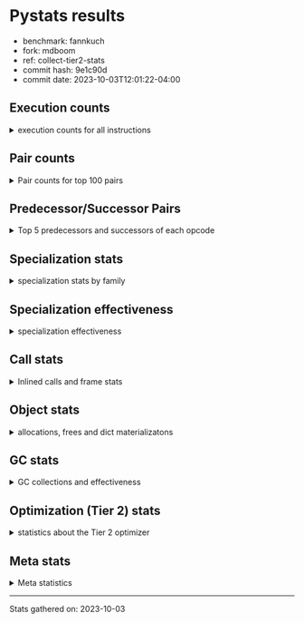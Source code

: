 
# Pystats results

- benchmark: fannkuch
- fork: mdboom
- ref: collect-tier2-stats
- commit hash: 9e1c90d
- commit date: 2023-10-03T12:01:22-04:00

## Execution counts

<details>
<summary> execution counts for all instructions </summary>

|Name | Count | Self | Cumulative | Miss ratio | 
|---|---:|---:|---:|---:|
| LOAD_CONST | 275,098,740 | 18.1% | 18.1% |  |
| LOAD_FAST | 195,871,440 | 12.9% | 31.0% |  |
| LOAD_FAST_LOAD_FAST | 146,527,860 | 9.6% | 40.6% |  |
| POP_JUMP_IF_FALSE | 137,909,580 | 9.1% | 49.7% |  |
| COMPARE_OP_INT | 103,435,980 | 6.8% | 56.5% |  |
| STORE_FAST | 101,824,680 | 6.7% | 63.2% |  |
| BINARY_SUBSCR_LIST_INT | 98,582,400 | 6.5% | 69.7% |  |
| ENTER_EXECUTOR | 57,284,280 | 3.8% | 73.4% |  |
| BINARY_OP_ADD_INT | 50,112,660 | 3.3% | 76.7% |  |
| PUSH_NULL | 43,545,900 | 2.9% | 79.6% |  |
| SWAP | 43,545,600 | 2.9% | 82.5% |  |
| COPY | 43,545,600 | 2.9% | 85.3% |  |
| CALL_BUILTIN_FAST | 43,545,600 | 2.9% | 88.2% |  |
| TO_BOOL_INT | 34,473,600 | 2.3% | 90.5% |  |
| BINARY_OP_SUBTRACT_INT | 21,772,980 | 1.4% | 91.9% |  |
| POP_TOP | 21,772,920 | 1.4% | 93.3% |  |
| STORE_SUBSCR_LIST_INT | 21,772,860 | 1.4% | 94.7% |  |
| BINARY_SUBSCR | 17,241,000 | 1.1% | 95.9% |  |
| STORE_SLICE | 17,236,800 | 1.1% | 97.0% |  |
| BUILD_SLICE | 17,236,800 | 1.1% | 98.2% |  |
| BINARY_SLICE | 17,236,800 | 1.1% | 99.3% |  |
| JUMP_FORWARD | 10,886,400 | 0.7% | 100.0% |  |
| CALL | 440 | 0.0% | 100.0% |  |
| LOAD_GLOBAL_BUILTIN | 360 | 0.0% | 100.0% |  |
| CALL_BUILTIN_CLASS | 360 | 0.0% | 100.0% |  |
| LOAD_ATTR | 220 | 0.0% | 100.0% |  |
| LOAD_GLOBAL | 180 | 0.0% | 100.0% |  |
| RETURN_VALUE | 120 | 0.0% | 100.0% |  |
| RESUME_CHECK | 120 | 0.0% | 100.0% |  |
| NOP | 120 | 0.0% | 100.0% |  |
| LOAD_DEREF | 120 | 0.0% | 100.0% |  |
| LOAD_GLOBAL_MODULE | 100 | 0.0% | 100.0% |  |
| LOAD_ATTR_MODULE | 100 | 0.0% | 100.0% |  |
| INTERPRETER_EXIT | 60 | 0.0% | 100.0% |  |
| COPY_FREE_VARS | 60 | 0.0% | 100.0% |  |
| CALL_FUNCTION_EX | 60 | 0.0% | 100.0% |  |
| BINARY_OP_SUBTRACT_FLOAT | 60 | 0.0% | 100.0% |  |
| BINARY_OP | 60 | 0.0% | 100.0% |  |
| COMPARE_OP | 20 | 0.0% | 100.0% |  |


</details>

## Pair counts

<details>
<summary> Pair counts for top 100 pairs </summary>

|Pair | Count | Self | Cumulative | 
|---|---:|---:|---:|
| LOAD_FAST LOAD_CONST | 129,946,620 | 8.5% | 8.5% |
| COMPARE_OP_INT POP_JUMP_IF_FALSE | 103,435,980 | 6.8% | 15.3% |
| STORE_FAST LOAD_FAST | 68,947,680 | 4.5% | 19.9% |
| BINARY_SUBSCR_LIST_INT LOAD_CONST | 54,432,000 | 3.6% | 23.5% |
| LOAD_FAST_LOAD_FAST COMPARE_OP_INT | 54,295,800 | 3.6% | 27.0% |
| LOAD_CONST BINARY_OP_ADD_INT | 50,112,640 | 3.3% | 30.3% |
| POP_JUMP_IF_FALSE LOAD_FAST_LOAD_FAST | 49,239,960 | 3.2% | 33.6% |
| POP_JUMP_IF_FALSE LOAD_FAST | 47,024,220 | 3.1% | 36.7% |
| LOAD_CONST BINARY_SUBSCR_LIST_INT | 45,360,000 | 3.0% | 39.6% |
| TO_BOOL_INT POP_JUMP_IF_FALSE | 34,473,600 | 2.3% | 41.9% |
| LOAD_FAST TO_BOOL_INT | 34,473,600 | 2.3% | 44.2% |
| LOAD_CONST LOAD_CONST | 34,473,600 | 2.3% | 46.4% |
| BINARY_SUBSCR_LIST_INT STORE_FAST | 34,473,600 | 2.3% | 48.7% |
| BINARY_OP_ADD_INT STORE_FAST | 32,875,800 | 2.2% | 50.9% |
| LOAD_CONST COMPARE_OP_INT | 32,659,360 | 2.1% | 53.0% |
| LOAD_FAST_LOAD_FAST BINARY_SUBSCR_LIST_INT | 31,449,600 | 2.1% | 55.1% |
| POP_JUMP_IF_FALSE ENTER_EXECUTOR | 30,759,000 | 2.0% | 57.1% |
| LOAD_FAST PUSH_NULL | 21,772,980 | 1.4% | 58.5% |
| LOAD_CONST BINARY_OP_SUBTRACT_INT | 21,772,960 | 1.4% | 60.0% |
| SWAP SWAP | 21,772,800 | 1.4% | 61.4% |
| SWAP STORE_SUBSCR_LIST_INT | 21,772,800 | 1.4% | 62.8% |
| STORE_SUBSCR_LIST_INT LOAD_FAST_LOAD_FAST | 21,772,800 | 1.4% | 64.3% |
| PUSH_NULL LOAD_FAST_LOAD_FAST | 21,772,800 | 1.4% | 65.7% |
| PUSH_NULL LOAD_CONST | 21,772,800 | 1.4% | 67.1% |
| POP_TOP LOAD_FAST_LOAD_FAST | 21,772,800 | 1.4% | 68.6% |
| LOAD_FAST_LOAD_FAST PUSH_NULL | 21,772,800 | 1.4% | 70.0% |
| LOAD_FAST_LOAD_FAST COPY | 21,772,800 | 1.4% | 71.4% |
| LOAD_CONST CALL_BUILTIN_FAST | 21,772,800 | 1.4% | 72.9% |
| COPY COPY | 21,772,800 | 1.4% | 74.3% |
| COPY BINARY_SUBSCR_LIST_INT | 21,772,800 | 1.4% | 75.7% |
| CALL_BUILTIN_FAST POP_TOP | 21,772,800 | 1.4% | 77.2% |
| CALL_BUILTIN_FAST CALL_BUILTIN_FAST | 21,772,800 | 1.4% | 78.6% |
| BINARY_OP_SUBTRACT_INT SWAP | 21,772,800 | 1.4% | 80.0% |
| ENTER_EXECUTOR LOAD_FAST | 18,511,800 | 1.2% | 81.2% |
| STORE_FAST LOAD_CONST | 17,236,860 | 1.1% | 82.4% |
| LOAD_CONST STORE_FAST | 17,236,860 | 1.1% | 83.5% |
| LOAD_CONST LOAD_FAST | 17,236,860 | 1.1% | 84.6% |
| STORE_SLICE LOAD_FAST | 17,236,800 | 1.1% | 85.8% |
| LOAD_FAST_LOAD_FAST LOAD_CONST | 17,236,800 | 1.1% | 86.9% |
| LOAD_CONST BUILD_SLICE | 17,236,800 | 1.1% | 88.0% |
| LOAD_CONST BINARY_SLICE | 17,236,800 | 1.1% | 89.2% |
| BUILD_SLICE BINARY_SUBSCR | 17,236,800 | 1.1% | 90.3% |
| BINARY_SUBSCR LOAD_FAST | 17,236,800 | 1.1% | 91.4% |
| BINARY_SLICE STORE_FAST | 17,236,800 | 1.1% | 92.6% |
| BINARY_OP_ADD_INT STORE_SLICE | 17,236,800 | 1.1% | 93.7% |
| ENTER_EXECUTOR LOAD_FAST_LOAD_FAST | 16,329,600 | 1.1% | 94.8% |
| STORE_FAST LOAD_FAST_LOAD_FAST | 15,639,900 | 1.0% | 95.8% |
| ENTER_EXECUTOR ENTER_EXECUTOR | 15,638,880 | 1.0% | 96.8% |
| POP_JUMP_IF_FALSE JUMP_FORWARD | 10,886,400 | 0.7% | 97.6% |
| JUMP_FORWARD ENTER_EXECUTOR | 10,886,400 | 0.7% | 98.3% |
| LOAD_FAST COMPARE_OP_INT | 9,676,800 | 0.6% | 98.9% |
| BINARY_SUBSCR_LIST_INT LOAD_FAST | 9,676,800 | 0.6% | 99.6% |
| ENTER_EXECUTOR COMPARE_OP_INT | 6,804,000 | 0.4% | 100.0% |
| BINARY_SUBSCR BINARY_SUBSCR | 4,200 | 0.0% | 100.0% |
| LOAD_FAST STORE_FAST | 960 | 0.0% | 100.0% |
| PUSH_NULL CALL | 240 | 0.0% | 100.0% |
| CALL_BUILTIN_CLASS STORE_FAST | 180 | 0.0% | 100.0% |
| LOAD_GLOBAL_BUILTIN LOAD_GLOBAL_BUILTIN | 120 | 0.0% | 100.0% |
| LOAD_GLOBAL_BUILTIN LOAD_FAST | 120 | 0.0% | 100.0% |
| LOAD_GLOBAL LOAD_GLOBAL_BUILTIN | 120 | 0.0% | 100.0% |
| LOAD_FAST RETURN_VALUE | 120 | 0.0% | 100.0% |
| LOAD_FAST LOAD_ATTR | 120 | 0.0% | 100.0% |
| LOAD_ATTR STORE_FAST | 120 | 0.0% | 100.0% |
| CALL_BUILTIN_CLASS CALL_BUILTIN_CLASS | 120 | 0.0% | 100.0% |
| CALL POP_TOP | 120 | 0.0% | 100.0% |
| CALL CALL_BUILTIN_CLASS | 120 | 0.0% | 100.0% |
| BINARY_OP_SUBTRACT_INT STORE_FAST | 120 | 0.0% | 100.0% |
| STORE_FAST LOAD_GLOBAL_BUILTIN | 80 | 0.0% | 100.0% |
| LOAD_FAST CALL_BUILTIN_CLASS | 80 | 0.0% | 100.0% |
| CALL CALL | 80 | 0.0% | 100.0% |
| STORE_SUBSCR_LIST_INT LOAD_FAST | 60 | 0.0% | 100.0% |
| STORE_FAST NOP | 60 | 0.0% | 100.0% |
| STORE_FAST LOAD_DEREF | 60 | 0.0% | 100.0% |
| RETURN_VALUE INTERPRETER_EXIT | 60 | 0.0% | 100.0% |
| PUSH_NULL LOAD_FAST | 60 | 0.0% | 100.0% |
| POP_TOP NOP | 60 | 0.0% | 100.0% |
| POP_TOP LOAD_FAST | 60 | 0.0% | 100.0% |
| NOP LOAD_FAST | 60 | 0.0% | 100.0% |
| NOP LOAD_DEREF | 60 | 0.0% | 100.0% |
| LOAD_GLOBAL_MODULE LOAD_ATTR_MODULE | 60 | 0.0% | 100.0% |
| LOAD_GLOBAL_BUILTIN LOAD_GLOBAL | 60 | 0.0% | 100.0% |
| LOAD_GLOBAL_BUILTIN LOAD_CONST | 60 | 0.0% | 100.0% |
| LOAD_FAST_LOAD_FAST LOAD_FAST | 60 | 0.0% | 100.0% |
| LOAD_FAST CALL_FUNCTION_EX | 60 | 0.0% | 100.0% |
| LOAD_DEREF STORE_FAST | 60 | 0.0% | 100.0% |
| LOAD_DEREF PUSH_NULL | 60 | 0.0% | 100.0% |
| LOAD_ATTR_MODULE STORE_FAST | 60 | 0.0% | 100.0% |
| COPY_FREE_VARS RESUME_CHECK | 60 | 0.0% | 100.0% |
| CALL_FUNCTION_EX COPY_FREE_VARS | 60 | 0.0% | 100.0% |
| CALL_BUILTIN_CLASS CALL | 60 | 0.0% | 100.0% |
| CALL STORE_FAST | 60 | 0.0% | 100.0% |
| CALL LOAD_FAST | 60 | 0.0% | 100.0% |
| CACHE RESUME_CHECK | 60 | 0.0% | 100.0% |
| BINARY_OP_SUBTRACT_INT STORE_SUBSCR_LIST_INT | 60 | 0.0% | 100.0% |
| BINARY_OP_SUBTRACT_FLOAT STORE_FAST | 60 | 0.0% | 100.0% |
| STORE_FAST LOAD_GLOBAL | 40 | 0.0% | 100.0% |
| RETURN_VALUE LOAD_GLOBAL | 40 | 0.0% | 100.0% |
| RESUME_CHECK LOAD_GLOBAL_MODULE | 40 | 0.0% | 100.0% |
| RESUME_CHECK LOAD_GLOBAL_BUILTIN | 40 | 0.0% | 100.0% |
| RESUME_CHECK LOAD_GLOBAL | 40 | 0.0% | 100.0% |


</details>

## Predecessor/Successor Pairs

<details>
<summary> Top 5 predecessors and successors of each opcode </summary>

### BINARY_SLICE

<details>
<summary> Successors and predecessors for BINARY_SLICE </summary>

|Predecessors | Count | Percentage | 
|---|---:|---:|
| LOAD_CONST | 17,236,800 | 100.0% |

|Successors | Count | Percentage | 
|---|---:|---:|
| STORE_FAST | 17,236,800 | 100.0% |


</details>

### STORE_SLICE

<details>
<summary> Successors and predecessors for STORE_SLICE </summary>

|Predecessors | Count | Percentage | 
|---|---:|---:|
| BINARY_OP_ADD_INT | 17,236,800 | 100.0% |

|Successors | Count | Percentage | 
|---|---:|---:|
| LOAD_FAST | 17,236,800 | 100.0% |


</details>

### CACHE

<details>
<summary> Successors and predecessors for CACHE </summary>

|Predecessors | Count | Percentage | 
|---|---:|---:|

|Successors | Count | Percentage | 
|---|---:|---:|
| RESUME_CHECK | 60 | 100.0% |


</details>

### BINARY_SUBSCR

<details>
<summary> Successors and predecessors for BINARY_SUBSCR </summary>

|Predecessors | Count | Percentage | 
|---|---:|---:|
| BUILD_SLICE | 17,236,800 | 100.0% |
| BINARY_SUBSCR | 4,200 | 0.0% |

|Successors | Count | Percentage | 
|---|---:|---:|
| LOAD_FAST | 17,236,800 | 100.0% |
| BINARY_SUBSCR | 4,200 | 0.0% |


</details>

### INTERPRETER_EXIT

<details>
<summary> Successors and predecessors for INTERPRETER_EXIT </summary>

|Predecessors | Count | Percentage | 
|---|---:|---:|
| RETURN_VALUE | 60 | 100.0% |

|Successors | Count | Percentage | 
|---|---:|---:|


</details>

### NOP

<details>
<summary> Successors and predecessors for NOP </summary>

|Predecessors | Count | Percentage | 
|---|---:|---:|
| STORE_FAST | 60 | 50.0% |
| POP_TOP | 60 | 50.0% |

|Successors | Count | Percentage | 
|---|---:|---:|
| LOAD_FAST | 60 | 50.0% |
| LOAD_DEREF | 60 | 50.0% |


</details>

### POP_TOP

<details>
<summary> Successors and predecessors for POP_TOP </summary>

|Predecessors | Count | Percentage | 
|---|---:|---:|
| CALL_BUILTIN_FAST | 21,772,800 | 100.0% |
| CALL | 120 | 0.0% |

|Successors | Count | Percentage | 
|---|---:|---:|
| LOAD_FAST_LOAD_FAST | 21,772,800 | 100.0% |
| NOP | 60 | 0.0% |
| LOAD_FAST | 60 | 0.0% |


</details>

### PUSH_NULL

<details>
<summary> Successors and predecessors for PUSH_NULL </summary>

|Predecessors | Count | Percentage | 
|---|---:|---:|
| LOAD_FAST | 21,772,980 | 50.0% |
| LOAD_FAST_LOAD_FAST | 21,772,800 | 50.0% |
| LOAD_DEREF | 60 | 0.0% |
| LOAD_ATTR_MODULE | 40 | 0.0% |
| LOAD_ATTR | 20 | 0.0% |

|Successors | Count | Percentage | 
|---|---:|---:|
| LOAD_FAST_LOAD_FAST | 21,772,800 | 50.0% |
| LOAD_CONST | 21,772,800 | 50.0% |
| CALL | 240 | 0.0% |
| LOAD_FAST | 60 | 0.0% |


</details>

### RETURN_VALUE

<details>
<summary> Successors and predecessors for RETURN_VALUE </summary>

|Predecessors | Count | Percentage | 
|---|---:|---:|
| LOAD_FAST | 120 | 100.0% |

|Successors | Count | Percentage | 
|---|---:|---:|
| INTERPRETER_EXIT | 60 | 50.0% |
| LOAD_GLOBAL | 40 | 33.3% |
| LOAD_GLOBAL_MODULE | 20 | 16.7% |


</details>

### BINARY_OP

<details>
<summary> Successors and predecessors for BINARY_OP </summary>

|Predecessors | Count | Percentage | 
|---|---:|---:|
| LOAD_CONST | 40 | 66.7% |
| LOAD_FAST | 20 | 33.3% |

|Successors | Count | Percentage | 
|---|---:|---:|
| BINARY_OP_SUBTRACT_INT | 20 | 33.3% |
| BINARY_OP_SUBTRACT_FLOAT | 20 | 33.3% |
| BINARY_OP_ADD_INT | 20 | 33.3% |


</details>

### BUILD_SLICE

<details>
<summary> Successors and predecessors for BUILD_SLICE </summary>

|Predecessors | Count | Percentage | 
|---|---:|---:|
| LOAD_CONST | 17,236,800 | 100.0% |

|Successors | Count | Percentage | 
|---|---:|---:|
| BINARY_SUBSCR | 17,236,800 | 100.0% |


</details>

### CALL

<details>
<summary> Successors and predecessors for CALL </summary>

|Predecessors | Count | Percentage | 
|---|---:|---:|
| PUSH_NULL | 240 | 54.5% |
| CALL | 80 | 18.2% |
| CALL_BUILTIN_CLASS | 60 | 13.6% |
| LOAD_FAST | 40 | 9.1% |
| BINARY_OP_ADD_INT | 20 | 4.5% |

|Successors | Count | Percentage | 
|---|---:|---:|
| POP_TOP | 120 | 27.3% |
| CALL_BUILTIN_CLASS | 120 | 27.3% |
| CALL | 80 | 18.2% |
| STORE_FAST | 60 | 13.6% |
| LOAD_FAST | 60 | 13.6% |


</details>

### CALL_FUNCTION_EX

<details>
<summary> Successors and predecessors for CALL_FUNCTION_EX </summary>

|Predecessors | Count | Percentage | 
|---|---:|---:|
| LOAD_FAST | 60 | 100.0% |

|Successors | Count | Percentage | 
|---|---:|---:|
| COPY_FREE_VARS | 60 | 100.0% |


</details>

### COMPARE_OP

<details>
<summary> Successors and predecessors for COMPARE_OP </summary>

|Predecessors | Count | Percentage | 
|---|---:|---:|
| LOAD_CONST | 20 | 100.0% |

|Successors | Count | Percentage | 
|---|---:|---:|
| COMPARE_OP_INT | 20 | 100.0% |


</details>

### COPY

<details>
<summary> Successors and predecessors for COPY </summary>

|Predecessors | Count | Percentage | 
|---|---:|---:|
| LOAD_FAST_LOAD_FAST | 21,772,800 | 50.0% |
| COPY | 21,772,800 | 50.0% |

|Successors | Count | Percentage | 
|---|---:|---:|
| COPY | 21,772,800 | 50.0% |
| BINARY_SUBSCR_LIST_INT | 21,772,800 | 50.0% |


</details>

### COPY_FREE_VARS

<details>
<summary> Successors and predecessors for COPY_FREE_VARS </summary>

|Predecessors | Count | Percentage | 
|---|---:|---:|
| CALL_FUNCTION_EX | 60 | 100.0% |

|Successors | Count | Percentage | 
|---|---:|---:|
| RESUME_CHECK | 60 | 100.0% |


</details>

### ENTER_EXECUTOR

<details>
<summary> Successors and predecessors for ENTER_EXECUTOR </summary>

|Predecessors | Count | Percentage | 
|---|---:|---:|
| POP_JUMP_IF_FALSE | 30,759,000 | 53.7% |
| ENTER_EXECUTOR | 15,638,880 | 27.3% |
| JUMP_FORWARD | 10,886,400 | 19.0% |

|Successors | Count | Percentage | 
|---|---:|---:|
| LOAD_FAST | 18,511,800 | 32.3% |
| LOAD_FAST_LOAD_FAST | 16,329,600 | 28.5% |
| ENTER_EXECUTOR | 15,638,880 | 27.3% |
| COMPARE_OP_INT | 6,804,000 | 11.9% |


</details>

### JUMP_FORWARD

<details>
<summary> Successors and predecessors for JUMP_FORWARD </summary>

|Predecessors | Count | Percentage | 
|---|---:|---:|
| POP_JUMP_IF_FALSE | 10,886,400 | 100.0% |

|Successors | Count | Percentage | 
|---|---:|---:|
| ENTER_EXECUTOR | 10,886,400 | 100.0% |


</details>

### LOAD_ATTR

<details>
<summary> Successors and predecessors for LOAD_ATTR </summary>

|Predecessors | Count | Percentage | 
|---|---:|---:|
| LOAD_FAST | 120 | 54.5% |
| LOAD_GLOBAL_MODULE | 40 | 18.2% |
| LOAD_ATTR | 40 | 18.2% |
| LOAD_GLOBAL | 20 | 9.1% |

|Successors | Count | Percentage | 
|---|---:|---:|
| STORE_FAST | 120 | 54.5% |
| LOAD_ATTR_MODULE | 40 | 18.2% |
| LOAD_ATTR | 40 | 18.2% |
| PUSH_NULL | 20 | 9.1% |


</details>

### LOAD_CONST

<details>
<summary> Successors and predecessors for LOAD_CONST </summary>

|Predecessors | Count | Percentage | 
|---|---:|---:|
| LOAD_FAST | 129,946,620 | 47.2% |
| BINARY_SUBSCR_LIST_INT | 54,432,000 | 19.8% |
| LOAD_CONST | 34,473,600 | 12.5% |
| PUSH_NULL | 21,772,800 | 7.9% |
| STORE_FAST | 17,236,860 | 6.3% |

|Successors | Count | Percentage | 
|---|---:|---:|
| BINARY_OP_ADD_INT | 50,112,640 | 18.2% |
| BINARY_SUBSCR_LIST_INT | 45,360,000 | 16.5% |
| LOAD_CONST | 34,473,600 | 12.5% |
| COMPARE_OP_INT | 32,659,360 | 11.9% |
| BINARY_OP_SUBTRACT_INT | 21,772,960 | 7.9% |


</details>

### LOAD_DEREF

<details>
<summary> Successors and predecessors for LOAD_DEREF </summary>

|Predecessors | Count | Percentage | 
|---|---:|---:|
| STORE_FAST | 60 | 50.0% |
| NOP | 60 | 50.0% |

|Successors | Count | Percentage | 
|---|---:|---:|
| STORE_FAST | 60 | 50.0% |
| PUSH_NULL | 60 | 50.0% |


</details>

### LOAD_FAST

<details>
<summary> Successors and predecessors for LOAD_FAST </summary>

|Predecessors | Count | Percentage | 
|---|---:|---:|
| STORE_FAST | 68,947,680 | 35.2% |
| POP_JUMP_IF_FALSE | 47,024,220 | 24.0% |
| ENTER_EXECUTOR | 18,511,800 | 9.5% |
| LOAD_CONST | 17,236,860 | 8.8% |
| STORE_SLICE | 17,236,800 | 8.8% |

|Successors | Count | Percentage | 
|---|---:|---:|
| LOAD_CONST | 129,946,620 | 66.3% |
| TO_BOOL_INT | 34,473,600 | 17.6% |
| PUSH_NULL | 21,772,980 | 11.1% |
| COMPARE_OP_INT | 9,676,800 | 4.9% |
| STORE_FAST | 960 | 0.0% |


</details>

### LOAD_FAST_LOAD_FAST

<details>
<summary> Successors and predecessors for LOAD_FAST_LOAD_FAST </summary>

|Predecessors | Count | Percentage | 
|---|---:|---:|
| POP_JUMP_IF_FALSE | 49,239,960 | 33.6% |
| STORE_SUBSCR_LIST_INT | 21,772,800 | 14.9% |
| PUSH_NULL | 21,772,800 | 14.9% |
| POP_TOP | 21,772,800 | 14.9% |
| ENTER_EXECUTOR | 16,329,600 | 11.1% |

|Successors | Count | Percentage | 
|---|---:|---:|
| COMPARE_OP_INT | 54,295,800 | 37.1% |
| BINARY_SUBSCR_LIST_INT | 31,449,600 | 21.5% |
| PUSH_NULL | 21,772,800 | 14.9% |
| COPY | 21,772,800 | 14.9% |
| LOAD_CONST | 17,236,800 | 11.8% |


</details>

### LOAD_GLOBAL

<details>
<summary> Successors and predecessors for LOAD_GLOBAL </summary>

|Predecessors | Count | Percentage | 
|---|---:|---:|
| LOAD_GLOBAL_BUILTIN | 60 | 33.3% |
| STORE_FAST | 40 | 22.2% |
| RETURN_VALUE | 40 | 22.2% |
| RESUME_CHECK | 40 | 22.2% |

|Successors | Count | Percentage | 
|---|---:|---:|
| LOAD_GLOBAL_BUILTIN | 120 | 66.7% |
| LOAD_GLOBAL_MODULE | 40 | 22.2% |
| LOAD_ATTR | 20 | 11.1% |


</details>

### POP_JUMP_IF_FALSE

<details>
<summary> Successors and predecessors for POP_JUMP_IF_FALSE </summary>

|Predecessors | Count | Percentage | 
|---|---:|---:|
| COMPARE_OP_INT | 103,435,980 | 75.0% |
| TO_BOOL_INT | 34,473,600 | 25.0% |

|Successors | Count | Percentage | 
|---|---:|---:|
| LOAD_FAST_LOAD_FAST | 49,239,960 | 35.7% |
| LOAD_FAST | 47,024,220 | 34.1% |
| ENTER_EXECUTOR | 30,759,000 | 22.3% |
| JUMP_FORWARD | 10,886,400 | 7.9% |


</details>

### STORE_FAST

<details>
<summary> Successors and predecessors for STORE_FAST </summary>

|Predecessors | Count | Percentage | 
|---|---:|---:|
| BINARY_SUBSCR_LIST_INT | 34,473,600 | 33.9% |
| BINARY_OP_ADD_INT | 32,875,800 | 32.3% |
| LOAD_CONST | 17,236,860 | 16.9% |
| BINARY_SLICE | 17,236,800 | 16.9% |
| LOAD_FAST | 960 | 0.0% |

|Successors | Count | Percentage | 
|---|---:|---:|
| LOAD_FAST | 68,947,680 | 67.7% |
| LOAD_CONST | 17,236,860 | 16.9% |
| LOAD_FAST_LOAD_FAST | 15,639,900 | 15.4% |
| LOAD_GLOBAL_BUILTIN | 80 | 0.0% |
| NOP | 60 | 0.0% |


</details>

### SWAP

<details>
<summary> Successors and predecessors for SWAP </summary>

|Predecessors | Count | Percentage | 
|---|---:|---:|
| SWAP | 21,772,800 | 50.0% |
| BINARY_OP_SUBTRACT_INT | 21,772,800 | 50.0% |

|Successors | Count | Percentage | 
|---|---:|---:|
| SWAP | 21,772,800 | 50.0% |
| STORE_SUBSCR_LIST_INT | 21,772,800 | 50.0% |


</details>

### BINARY_OP_ADD_INT

<details>
<summary> Successors and predecessors for BINARY_OP_ADD_INT </summary>

|Predecessors | Count | Percentage | 
|---|---:|---:|
| LOAD_CONST | 50,112,640 | 100.0% |
| BINARY_OP | 20 | 0.0% |

|Successors | Count | Percentage | 
|---|---:|---:|
| STORE_FAST | 32,875,800 | 65.6% |
| STORE_SLICE | 17,236,800 | 34.4% |
| CALL_BUILTIN_CLASS | 40 | 0.0% |
| CALL | 20 | 0.0% |


</details>

### BINARY_OP_SUBTRACT_FLOAT

<details>
<summary> Successors and predecessors for BINARY_OP_SUBTRACT_FLOAT </summary>

|Predecessors | Count | Percentage | 
|---|---:|---:|
| LOAD_FAST | 40 | 66.7% |
| BINARY_OP | 20 | 33.3% |

|Successors | Count | Percentage | 
|---|---:|---:|
| STORE_FAST | 60 | 100.0% |


</details>

### BINARY_OP_SUBTRACT_INT

<details>
<summary> Successors and predecessors for BINARY_OP_SUBTRACT_INT </summary>

|Predecessors | Count | Percentage | 
|---|---:|---:|
| LOAD_CONST | 21,772,960 | 100.0% |
| BINARY_OP | 20 | 0.0% |

|Successors | Count | Percentage | 
|---|---:|---:|
| SWAP | 21,772,800 | 100.0% |
| STORE_FAST | 120 | 0.0% |
| STORE_SUBSCR_LIST_INT | 60 | 0.0% |


</details>

### BINARY_SUBSCR_LIST_INT

<details>
<summary> Successors and predecessors for BINARY_SUBSCR_LIST_INT </summary>

|Predecessors | Count | Percentage | 
|---|---:|---:|
| LOAD_CONST | 45,360,000 | 46.0% |
| LOAD_FAST_LOAD_FAST | 31,449,600 | 31.9% |
| COPY | 21,772,800 | 22.1% |

|Successors | Count | Percentage | 
|---|---:|---:|
| LOAD_CONST | 54,432,000 | 55.2% |
| STORE_FAST | 34,473,600 | 35.0% |
| LOAD_FAST | 9,676,800 | 9.8% |


</details>

### CALL_BUILTIN_CLASS

<details>
<summary> Successors and predecessors for CALL_BUILTIN_CLASS </summary>

|Predecessors | Count | Percentage | 
|---|---:|---:|
| CALL_BUILTIN_CLASS | 120 | 33.3% |
| CALL | 120 | 33.3% |
| LOAD_FAST | 80 | 22.2% |
| BINARY_OP_ADD_INT | 40 | 11.1% |

|Successors | Count | Percentage | 
|---|---:|---:|
| STORE_FAST | 180 | 50.0% |
| CALL_BUILTIN_CLASS | 120 | 33.3% |
| CALL | 60 | 16.7% |


</details>

### CALL_BUILTIN_FAST

<details>
<summary> Successors and predecessors for CALL_BUILTIN_FAST </summary>

|Predecessors | Count | Percentage | 
|---|---:|---:|
| LOAD_CONST | 21,772,800 | 50.0% |
| CALL_BUILTIN_FAST | 21,772,800 | 50.0% |

|Successors | Count | Percentage | 
|---|---:|---:|
| POP_TOP | 21,772,800 | 50.0% |
| CALL_BUILTIN_FAST | 21,772,800 | 50.0% |


</details>

### COMPARE_OP_INT

<details>
<summary> Successors and predecessors for COMPARE_OP_INT </summary>

|Predecessors | Count | Percentage | 
|---|---:|---:|
| LOAD_FAST_LOAD_FAST | 54,295,800 | 52.5% |
| LOAD_CONST | 32,659,360 | 31.6% |
| LOAD_FAST | 9,676,800 | 9.4% |
| ENTER_EXECUTOR | 6,804,000 | 6.6% |
| COMPARE_OP | 20 | 0.0% |

|Successors | Count | Percentage | 
|---|---:|---:|
| POP_JUMP_IF_FALSE | 103,435,980 | 100.0% |


</details>

### LOAD_ATTR_MODULE

<details>
<summary> Successors and predecessors for LOAD_ATTR_MODULE </summary>

|Predecessors | Count | Percentage | 
|---|---:|---:|
| LOAD_GLOBAL_MODULE | 60 | 60.0% |
| LOAD_ATTR | 40 | 40.0% |

|Successors | Count | Percentage | 
|---|---:|---:|
| STORE_FAST | 60 | 60.0% |
| PUSH_NULL | 40 | 40.0% |


</details>

### LOAD_GLOBAL_BUILTIN

<details>
<summary> Successors and predecessors for LOAD_GLOBAL_BUILTIN </summary>

|Predecessors | Count | Percentage | 
|---|---:|---:|
| LOAD_GLOBAL_BUILTIN | 120 | 33.3% |
| LOAD_GLOBAL | 120 | 33.3% |
| STORE_FAST | 80 | 22.2% |
| RESUME_CHECK | 40 | 11.1% |

|Successors | Count | Percentage | 
|---|---:|---:|
| LOAD_GLOBAL_BUILTIN | 120 | 33.3% |
| LOAD_FAST | 120 | 33.3% |
| LOAD_GLOBAL | 60 | 16.7% |
| LOAD_CONST | 60 | 16.7% |


</details>

### LOAD_GLOBAL_MODULE

<details>
<summary> Successors and predecessors for LOAD_GLOBAL_MODULE </summary>

|Predecessors | Count | Percentage | 
|---|---:|---:|
| RESUME_CHECK | 40 | 40.0% |
| LOAD_GLOBAL | 40 | 40.0% |
| RETURN_VALUE | 20 | 20.0% |

|Successors | Count | Percentage | 
|---|---:|---:|
| LOAD_ATTR_MODULE | 60 | 60.0% |
| LOAD_ATTR | 40 | 40.0% |


</details>

### RESUME_CHECK

<details>
<summary> Successors and predecessors for RESUME_CHECK </summary>

|Predecessors | Count | Percentage | 
|---|---:|---:|
| COPY_FREE_VARS | 60 | 50.0% |
| CACHE | 60 | 50.0% |

|Successors | Count | Percentage | 
|---|---:|---:|
| LOAD_GLOBAL_MODULE | 40 | 33.3% |
| LOAD_GLOBAL_BUILTIN | 40 | 33.3% |
| LOAD_GLOBAL | 40 | 33.3% |


</details>

### STORE_SUBSCR_LIST_INT

<details>
<summary> Successors and predecessors for STORE_SUBSCR_LIST_INT </summary>

|Predecessors | Count | Percentage | 
|---|---:|---:|
| SWAP | 21,772,800 | 100.0% |
| BINARY_OP_SUBTRACT_INT | 60 | 0.0% |

|Successors | Count | Percentage | 
|---|---:|---:|
| LOAD_FAST_LOAD_FAST | 21,772,800 | 100.0% |
| LOAD_FAST | 60 | 0.0% |


</details>

### TO_BOOL_INT

<details>
<summary> Successors and predecessors for TO_BOOL_INT </summary>

|Predecessors | Count | Percentage | 
|---|---:|---:|
| LOAD_FAST | 34,473,600 | 100.0% |

|Successors | Count | Percentage | 
|---|---:|---:|
| POP_JUMP_IF_FALSE | 34,473,600 | 100.0% |


</details>


</details>

## Specialization stats

<details>
<summary> specialization stats by family </summary>

### BINARY_SLICE

<details>
<summary> specialization stats for BINARY_SLICE family </summary>

|Kind | Count | Ratio | 
|---|---|---|


</details>

### STORE_SLICE

<details>
<summary> specialization stats for STORE_SLICE family </summary>

|Kind | Count | Ratio | 
|---|---|---|


</details>

### BINARY_SUBSCR

<details>
<summary> specialization stats for BINARY_SUBSCR family </summary>

|Kind | Count | Ratio | 
|---|---|---|
| specialization.deferred |     17236800 | 14.9% |
|          hit |     98582400 | 85.1% |

#### Specialization attempts

| | Count | Ratio | 
|---|---:|---:|
| Success | 0 | 0.0% |
| Failure | 4,200 | 100.0% |

|Failure kind | Count | Ratio | 
|---|---:|---:|
| list slice | 4,200 | 100.0% |


</details>

### STORE_SUBSCR

<details>
<summary> specialization stats for STORE_SUBSCR family </summary>

|Kind | Count | Ratio | 
|---|---|---|
|          hit |     21772860 | 100.0% |


</details>

### TO_BOOL

<details>
<summary> specialization stats for TO_BOOL family </summary>

|Kind | Count | Ratio | 
|---|---|---|
|          hit |     34473600 | 100.0% |


</details>

### BINARY_OP

<details>
<summary> specialization stats for BINARY_OP family </summary>

|Kind | Count | Ratio | 
|---|---|---|
|          hit |     71885700 | 100.0% |

#### Specialization attempts

| | Count | Ratio | 
|---|---:|---:|
| Success | 60 | 100.0% |
| Failure | 0 | 0.0% |

|Failure kind | Count | Ratio | 
|---|---:|---:|


</details>

### CALL

<details>
<summary> specialization stats for CALL family </summary>

|Kind | Count | Ratio | 
|---|---|---|
| specialization.deferred |          240 | 0.0% |
|          hit |     43545960 | 100.0% |

#### Specialization attempts

| | Count | Ratio | 
|---|---:|---:|
| Success | 120 | 60.0% |
| Failure | 80 | 40.0% |

|Failure kind | Count | Ratio | 
|---|---:|---:|
| cfunc noargs | 60 | 75.0% |
| other | 20 | 25.0% |


</details>

### COMPARE_OP

<details>
<summary> specialization stats for COMPARE_OP family </summary>

|Kind | Count | Ratio | 
|---|---|---|
|          hit |    103435980 | 100.0% |

#### Specialization attempts

| | Count | Ratio | 
|---|---:|---:|
| Success | 20 | 100.0% |
| Failure | 0 | 0.0% |

|Failure kind | Count | Ratio | 
|---|---:|---:|


</details>

### LOAD_ATTR

<details>
<summary> specialization stats for LOAD_ATTR family </summary>

|Kind | Count | Ratio | 
|---|---|---|
| specialization.deferred |          140 | 43.8% |
|          hit |          100 | 31.2% |

#### Specialization attempts

| | Count | Ratio | 
|---|---:|---:|
| Success | 40 | 50.0% |
| Failure | 40 | 50.0% |

|Failure kind | Count | Ratio | 
|---|---:|---:|
| method | 40 | 100.0% |


</details>

### LOAD_GLOBAL

<details>
<summary> specialization stats for LOAD_GLOBAL family </summary>

|Kind | Count | Ratio | 
|---|---|---|
| specialization.deferred |           20 | 3.1% |
|          hit |          460 | 71.9% |

#### Specialization attempts

| | Count | Ratio | 
|---|---:|---:|
| Success | 160 | 100.0% |
| Failure | 0 | 0.0% |

|Failure kind | Count | Ratio | 
|---|---:|---:|


</details>

### POP_JUMP_IF_FALSE

<details>
<summary> specialization stats for POP_JUMP_IF_FALSE family </summary>

|Kind | Count | Ratio | 
|---|---|---|


</details>


</details>

## Specialization effectiveness

<details>
<summary> specialization effectiveness </summary>

|Instructions | Count | Ratio | 
|---|---:|---:|
| Basic | 957,140,760 | 63.0% |
| Not specialized | 189,625,100 | 12.5% |
| Specialized | 373,697,180 | 24.6% |

### Deferred by instruction

<details>
<summary> deferred by instruction </summary>

|Name | Count | Ratio | 
|---|---:|---:|
| BINARY_SUBSCR | 17,236,800 | 100.0% |
| CALL | 240 | 0.0% |
| LOAD_ATTR | 140 | 0.0% |
| LOAD_GLOBAL | 20 | 0.0% |
| UNPACK_SEQUENCE | 0 | 0.0% |
| TO_BOOL_INT | 0 | 0.0% |
| TO_BOOL | 0 | 0.0% |
| SWAP | 0 | 0.0% |
| STORE_SUBSCR_LIST_INT | 0 | 0.0% |
| STORE_SUBSCR | 0 | 0.0% |


</details>


</details>

## Call stats

<details>
<summary> Inlined calls and frame stats </summary>

| | Count | Ratio | 
|---|---:|---:|
| Calls to PyEval_EvalDefault | 60 | 50.0% |
| Calls to Python functions inlined | 60 | 50.0% |
| Calls via PyEval_EvalFrame (total) | 60 | 50.0% |
| Calls via PyEval_EvalFrame (vector) | 60 | 50.0% |
| Calls via PyEval_EvalFrame (generator) | 0 | 0.0% |
| Calls via PyEval_EvalFrame (legacy) | 0 | 0.0% |
| Calls via PyEval_EvalFrame (function vectorcall) | 60 | 50.0% |
| Calls via PyEval_EvalFrame (build class) | 0 | 0.0% |
| Calls via PyEval_EvalFrame (slot) | 0 | 0.0% |
| Calls via PyEval_EvalFrame (function ex) | 60 | 50.0% |
| Calls via PyEval_EvalFrame (api) | 0 | 0.0% |
| Calls via PyEval_EvalFrame (method) | 0 | 0.0% |
| Frames pushed | 120 | 100.0% |
| Frame objects created | 0 | 0.0% |


</details>

## Object stats

<details>
<summary> allocations, frees and dict materializatons </summary>

| | Count | Ratio | 
|---|---:|---:|
| Allocations from freelist | 121,111,600 | 47.8% |
| Frees to freelist | 121,111,740 |  |
| Allocations | 131,998,760 | 52.2% |
| Allocations to 512 bytes | 131,998,760 | 52.2% |
| Allocations to 4 kbytes | 0 | 0.0% |
| Allocations over 4 kbytes | 0 | 0.0% |
| Frees | 131,998,560 |  |
| New values | 0 |  |
| Interpreter increfs | 272,896,660 | 36.3% |
| Interpreter decrefs | 301,796,940 | 27.5% |
| Increfs | 478,185,520 | 63.7% |
| Decrefs | 795,383,660 | 72.5% |
| Materialize dict (on request) | 0 |  |
| Materialize dict (new key) | 0 |  |
| Materialize dict (too big) | 0 |  |
| Materialize dict (str subclass) | 0 |  |
| Dematerialize dict | 0 |  |
| Method cache hits | 174 |  |
| Method cache misses | 6 |  |
| Method cache collisions | 6 |  |
| Method cache dunder hits | 0 |  |
| Method cache dunder misses | 0 |  |


</details>

## GC stats

<details>
<summary> GC collections and effectiveness </summary>

|Generation | Collections | Objects collected | Object visits | 
|---:|---:|---:|---:|
| 0 | 0 | 0 | 0 |
| 1 | 0 | 0 | 0 |
| 2 | 0 | 0 | 0 |


</details>

## Optimization (Tier 2) stats

<details>
<summary> statistics about the Tier 2 optimizer </summary>

### Overall stats

<details>
<summary> overall stats </summary>

| | Count | Ratio | 
|---|---:|---:|
| Optimization attempts | 0 |  |
| Traces created | 0 |  |
| Traces executed | 57,284,280 |  |
| Uops executed | 4,113,602,280 | 71 |
| Trace stack overflow | 0 |  |
| Trace stack underflow | 0 |  |
| Trace too long | 0 |  |
| Inner loop found | 0 |  |
| Recursive call | 0 |  |


</details>

**Trace length histogram**

|Range | Count | Ratio | 
|---|---:|---:|
| <= 1 | 0 |  |

**Optimized trace length histogram**

|Range | Count | Ratio | 
|---|---:|---:|
| <= 1 | 0 |  |

**Trace run length histogram**

|Range | Count | Ratio | 
|---|---:|---:|
| <= 1 | 0 | 0.0% |
| <= 2 | 0 | 0.0% |
| <= 4 | 0 | 0.0% |
| <= 8 | 10,886,400 | 19.0% |
| <= 16 | 0 | 0.0% |
| <= 32 | 5,155,740 | 9.0% |
| <= 64 | 28,238,940 | 49.3% |
| <= 128 | 3,738,960 | 6.5% |
| <= 256 | 4,931,160 | 8.6% |
| <= 512 | 3,842,640 | 6.7% |
| <= 1024 | 490,440 | 0.9% |

### Uop stats

<details>
<summary> uop stats </summary>

|Uop | Count | Self | Cumulative | 
|---|---:|---:|---:|
| _SET_IP | 963,743,760 | 23.4% | 23.4% |
| LOAD_FAST | 856,527,720 | 20.8% | 44.3% |
| LOAD_CONST | 657,206,580 | 16.0% | 60.2% |
| _GUARD_BOTH_INT | 220,192,620 | 5.4% | 65.6% |
| STORE_FAST | 188,914,740 | 4.6% | 70.2% |
| _BINARY_OP_ADD_INT | 173,275,800 | 4.2% | 74.4% |
| BINARY_SUBSCR_LIST_INT | 138,478,980 | 3.4% | 77.8% |
| _POP_JUMP_IF_FALSE | 134,935,980 | 3.3% | 81.0% |
| TO_BOOL_INT | 86,637,900 | 2.1% | 83.1% |
| STORE_SLICE | 86,637,900 | 2.1% | 85.2% |
| BUILD_SLICE | 86,637,900 | 2.1% | 87.3% |
| BINARY_SUBSCR | 86,637,900 | 2.1% | 89.5% |
| _JUMP_TO_TOP | 71,517,900 | 1.7% | 91.2% |
| COMPARE_OP_INT | 67,162,620 | 1.6% | 92.8% |
| _EXIT_TRACE | 57,284,280 | 1.4% | 94.2% |
| _BINARY_OP_SUBTRACT_INT | 46,916,820 | 1.1% | 95.4% |
| SWAP | 31,277,880 | 0.8% | 96.1% |
| STORE_SUBSCR_LIST_INT | 31,277,880 | 0.8% | 96.9% |
| PUSH_NULL | 31,277,880 | 0.8% | 97.6% |
| COPY | 31,277,880 | 0.8% | 98.4% |
| CALL_BUILTIN_FAST | 31,277,880 | 0.8% | 99.2% |
| _POP_JUMP_IF_TRUE | 18,864,540 | 0.5% | 99.6% |
| POP_TOP | 15,638,940 | 0.4% | 100.0% |


</details>

### Unsupported opcodes

<details>
<summary> unsupported opcodes </summary>

|Opcode | Count | 
|---|---|


</details>


</details>

## Meta stats

<details>
<summary> Meta statistics </summary>

| | Count | 
|---|---:|
| Number of data files | 20 |


</details>

---
Stats gathered on: 2023-10-03
